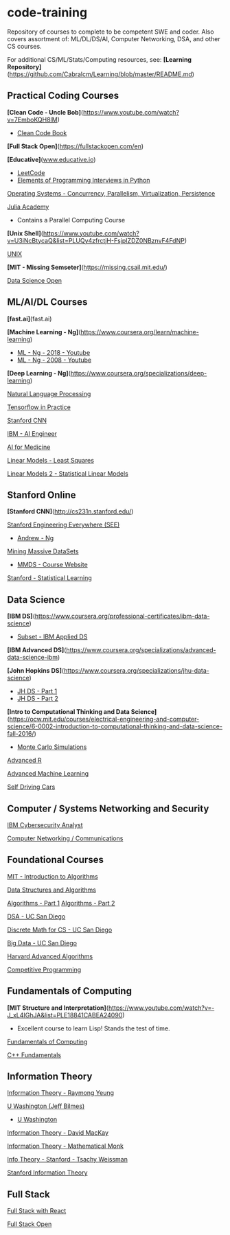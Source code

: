 # code-training
Repository of courses to complete to be competent SWE and coder. Also covers assortment of: ML/DL/DS/AI, Computer Networking, DSA, and other CS courses.

For additional CS/ML/Stats/Computing resources, see: **[Learning Repository]**(https://github.com/Cabralcm/Learning/blob/master/README.md)

## Practical Coding Courses

**[Clean Code - Uncle Bob]**(https://www.youtube.com/watch?v=7EmboKQH8lM)
- [Clean Code Book](https://github.com/SaikrishnaReddy1919/MyBooks/blob/master/%5BPROGRAMMING%5D%5BClean%20Code%20by%20Robert%20C%20Martin%5D.pdf)

**[Full Stack Open]**(https://fullstackopen.com/en)

**[Educative]**(www.educative.io)
- [LeetCode](www.leetcode.com)
- [Elements of Programming Interviews in Python](https://github.com/qqqil/ebooks/blob/master/algorithms/Elements%20of%20Programming%20Interviews.pdf)

[Operating Systems - Concurrency, Parallelism, Virtualization, Persistence](http://pages.cs.wisc.edu/~remzi/OSTEP/)

[Julia Academy](https://juliaacademy.com/)
- Contains a Parallel Computing Course

**[Unix Shell]**(https://www.youtube.com/watch?v=U3iNcBtycaQ&list=PLUQy4zfrctjH-FsjpIZDZ0NBznvF4FdNP)

[UNIX](https://www.coursera.org/learn/unix)

**[MIT - Missing Semseter]**(https://missing.csail.mit.edu/)

[Data Science Open](http://datasciencemasters.org/)

## ML/AI/DL Courses

**[fast.ai]**(fast.ai)

**[Machine Learning - Ng]**(https://www.coursera.org/learn/machine-learning)
- [ML - Ng - 2018 - Youtube](https://www.youtube.com/watch?v=jGwO_UgTS7I&list=PLoROMvodv4rMiGQp3WXShtMGgzqpfVfbU)
- [ML - Ng - 2008 - Youtube](https://www.youtube.com/watch?v=UzxYlbK2c7E&list=PLA89DCFA6ADACE599)

**[Deep Learning - Ng]**(https://www.coursera.org/specializations/deep-learning)

[Natural Language Processing](https://www.coursera.org/specializations/natural-language-processing)

[Tensorflow in Practice](https://www.coursera.org/specializations/tensorflow-in-practice)

[Stanford CNN](http://cs231n.stanford.edu/)

[IBM - AI Engineer](https://www.coursera.org/professional-certificates/ai-engineer)

[AI for Medicine](https://www.coursera.org/specializations/ai-for-medicine)

[Linear Models - Least Squares](https://www.coursera.org/learn/linear-models)

[Linear Models 2 - Statistical Linear Models](https://www.coursera.org/learn/linear-models-2)

## Stanford Online

**[Stanford CNN]**(http://cs231n.stanford.edu/)

[Stanford Engineering Everywhere (SEE)](https://see.stanford.edu/)
- [Andrew - Ng](https://see.stanford.edu/Course/CS229/)

[Mining Massive DataSets](http://web.stanford.edu/class/cs246/)
- [MMDS - Course Website](http://www.mmds.org/)

[Stanford - Statistical Learning](https://www.edx.org/course/statistical-learning)


## Data Science

**[IBM DS]**(https://www.coursera.org/professional-certificates/ibm-data-science)
- [Subset - IBM Applied DS](https://www.coursera.org/specializations/applied-data-science)

**[IBM Advanced DS]**(https://www.coursera.org/specializations/advanced-data-science-ibm)

**[John Hopkins DS]**(https://www.coursera.org/specializations/jhu-data-science)
- [JH DS - Part 1](https://www.coursera.org/specializations/data-science-foundations-r)
- [JH DS - Part 2](https://www.coursera.org/specializations/data-science-statistics-machine-learning)

**[Intro to Computational Thinking and Data Science]**(https://ocw.mit.edu/courses/electrical-engineering-and-computer-science/6-0002-introduction-to-computational-thinking-and-data-science-fall-2016/)
- [Monte Carlo Simulations](https://www.youtube.com/watch?v=OgO1gpXSUzU)

[Advanced R](https://www.coursera.org/specializations/r)

[Advanced Machine Learning](https://www.coursera.org/specializations/aml)

[Self Driving Cars](https://www.coursera.org/specializations/self-driving-cars)

## Computer / Systems  Networking and Security

[IBM Cybersecurity Analyst](https://www.coursera.org/professional-certificates/ibm-cybersecurity-analyst)

[Computer Networking / Communications](https://www.coursera.org/specializations/computer-communications)

## Foundational Courses

[MIT - Introduction to Algorithms](https://www.youtube.com/watch?v=HtSuA80QTyo&list=PLUl4u3cNGP61Oq3tWYp6V_F-5jb5L2iHb)

[Data Structures and Algorithms](https://www.coursera.org/specializations/algorithms)

[Algorithms - Part 1](https://www.coursera.org/learn/algorithms-part1)
[Algorithms - Part 2](https://www.coursera.org/learn/algorithms-part2)

[DSA - UC San Diego](https://www.coursera.org/specializations/data-structures-algorithms)

[Discrete Math for CS - UC San Diego](https://www.coursera.org/specializations/discrete-mathematics)

[Big Data - UC San Diego](https://www.coursera.org/learn/big-data-machine-learning)

[Harvard Advanced Algorithms](https://www.youtube.com/watch?v=0JUN9aDxVmI)

[Competitive Programming](https://www.coursera.org/professional-certificates/ibm-cybersecurity-analyst)

## Fundamentals of Computing

**[MIT Structure and Interpretation]**(https://www.youtube.com/watch?v=-J_xL4IGhJA&list=PLE18841CABEA24090)
- Excellent course to learn Lisp! Stands the test of time.

[Fundamentals of Computing](ttps://www.coursera.org/specializations/computer-fundamentals)

[C++ Fundamentals](https://www.coursera.org/specializations/cs-fundamentals)

## Information Theory

[Information Theory - Raymong Yeung](https://www.youtube.com/watch?v=06KNVBmY0eg&list=PLZDU8a6AcnuixlMLNuqvQSS7PDUK8pZmO)

[U Washington (Jeff Bilmes)](https://www.youtube.com/watch?v=EwmZEbVIhIU&list=PLHId6J59GMKsubhxP4BptaHeFD6_ZzXNO)
- [U Washington](https://class.ece.uw.edu/514/bilmes/ee514_fall_2019/)

[Information Theory - David MacKay](https://www.youtube.com/watch?v=BCiZc0n6COY&list=PLruBu5BI5n4aFpG32iMbdWoRVAA-Vcso6)

[Information Theory - Mathematical Monk](https://www.youtube.com/watch?v=UrefKMSEuAI&list=PLE125425EC837021F)

[Info Theory - Stanford - Tsachy Weissman](https://web.stanford.edu/~tsachy/)

[Stanford Information Theory](https://www.youtube.com/playlist?list=PLv_7iO_xlL0Kz2nU05COpINjU8C0UPICA)

## Full Stack

[Full Stack with React](https://www.coursera.org/specializations/full-stack-react)

[Full Stack Open](https://fullstackopen.com/en)
